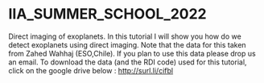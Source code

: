 # IIA_SUMMER_SCHOOL_2022
Direct imaging of exoplanets.
In this tutorial I will show you how do we detect exoplanets using direct imaging.
Note that the data for this taken from Zahed Wahhaj (ESO,Chile). If you plan to use this data please drop us an email.
To download the data (and the RDI code) used for this tutorial, click on the google drive below : http://surl.li/cifbl
